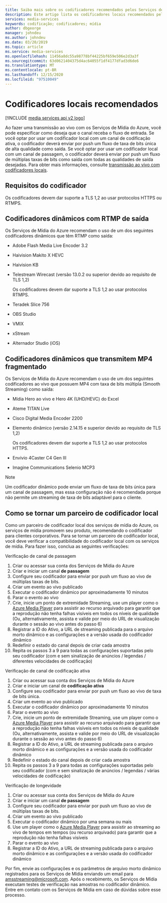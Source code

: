 ```yaml
---
title: Saiba mais sobre os codificadores recomendados pelos Serviços de Mídia do Azure | Microsoft Docs
description: Este artigo lista os codificadores locais recomendados pelos serviços de mídia do Azure.
services: media-services
keywords: codificação; codificadores; mídia
author: dbgeorge
manager: johndeu
ms.author: johndeu
ms.date: 03/20/2019
ms.topic: article
ms.service: media-services
ms.openlocfilehash: 11456a8dc55a98778bf44225bf659e506e2d3a3f
ms.sourcegitcommit: 63d0621404375d4ac64055f1df4177dfad3d6de6
ms.translationtype: MT
ms.contentlocale: pt-BR
ms.lasthandoff: 12/15/2020
ms.locfileid: "97510049"
---
```

# <a name="recommended-on-premises-encoders"></a>Codificadores locais recomendados

[!INCLUDE [media services api v2 logo](./includes/v2-hr.md)]

Ao fazer uma transmissão ao vivo com os Serviços de Mídia do Azure, você pode especificar como deseja que o canal receba o fluxo de entrada. Se você optar por usar um codificador local com um canal de codificação ativa, o codificador deverá enviar por push um fluxo de taxa de bits única de alta qualidade como saída. Se você optar por usar um codificador local com um canal de passagem, o codificador deverá enviar por push um fluxo de múltiplas taxas de bits como saída com todas as qualidades de saída desejadas. Para obter mais informações, consulte [transmissão ao vivo com codificadores locais](media-services-live-streaming-with-onprem-encoders.md).

## <a name="encoder-requirements"></a>Requisitos do codificador

Os codificadores devem dar suporte a TLS 1,2 ao usar protocolos HTTPS ou RTMPS.

## <a name="live-encoders-that-output-rtmp"></a>Codificadores dinâmicos com RTMP de saída 

Os Serviços de Mídia do Azure recomendam o uso de um dos seguintes codificadores dinâmicos que têm RTMP como saída:

- Adobe Flash Media Live Encoder 3.2
- Haivision Makito X HEVC
- Haivision KB
- Telestream Wirecast (versão 13.0.2 ou superior devido ao requisito de TLS 1,2)

  Os codificadores devem dar suporte a TLS 1,2 ao usar protocolos RTMPS.
- Teradek Slice 756
- OBS Studio
- VMIX
- xStream
- Alternador Studio (iOS)

## <a name="live-encoders-that-output-fragmented-mp4"></a>Codificadores dinâmicos que transmitem MP4 fragmentado 

Os Serviços de Mídia do Azure recomendam o uso de um dos seguintes codificadores ao vivo que possuem MP4 com taxa de bits múltipla (Smooth Streaming) como saída:

- Mídia Hero ao vivo e Hero 4K (UHD/HEVC) do Excel
- Ateme TITAN Live
- Cisco Digital Media Encoder 2200
- Elemento dinâmico (versão 2.14.15 e superior devido ao requisito de TLS 1,2)

  Os codificadores devem dar suporte a TLS 1,2 ao usar protocolos HTTPS.
- Envivio 4Caster C4 Gen III
- Imagine Communications Selenio MCP3

> [!NOTE]
> Um codificador dinâmico pode enviar um fluxo de taxa de bits única para um canal de passagem, mas essa configuração não é recomendada porque não permite um streaming de taxa de bits adaptável para o cliente.

## <a name="how-to-become-an-on-premises-encoder-partner"></a>Como se tornar um parceiro de codificador local

Como um parceiro de codificador local dos serviços de mídia do Azure, os serviços de mídia promovem seu produto, recomendando o codificador para clientes corporativos. Para se tornar um parceiro de codificador local, você deve verificar a compatibilidade do codificador local com os serviços de mídia. Para fazer isso, conclua as seguintes verificações:

Verificação de canal de passagem
1. Criar ou acessar sua conta dos Serviços de Mídia do Azure
2. Criar e iniciar um canal **de passagem**
3. Configure seu codificador para enviar por push um fluxo ao vivo de múltiplas taxas de bits.
4. Criar um evento ao vivo publicado
5. Executar o codificador dinâmico por aproximadamente 10 minutos
6. Parar o evento ao vivo
7. Crie, inicie um ponto de extremidade Streaming, use um player como o [Azure Media Player](https://aka.ms/azuremediaplayer) para assistir ao recurso arquivado para garantir que a reprodução não tenha falhas visíveis em todos os níveis de qualidade (Ou, alternativamente, assista e valide por meio do URL de visualização durante o sessão ao vivo antes do passo 6)
8. Registrar a ID do Ativo, a URL de streaming publicada para o arquivo morto dinâmico e as configurações e a versão usada do codificador dinâmico
9. Redefinir o estado do canal depois de criar cada amostra
10. Repita os passos 3 a 9 para todas as configurações suportadas pelo seu codificador (com e sem sinalização de anúncios / legendas / diferentes velocidades de codificação)

Verificação de canal de codificação ativa
1. Criar ou acessar sua conta dos Serviços de Mídia do Azure
2. Criar e iniciar um canal de **codificação ativa**
3. Configure seu codificador para enviar por push um fluxo ao vivo de taxa de bits única.
4. Criar um evento ao vivo publicado
5. Executar o codificador dinâmico por aproximadamente 10 minutos
6. Parar o evento ao vivo
7. Crie, inicie um ponto de extremidade Streaming, use um player como o [Azure Media Player](https://aka.ms/azuremediaplayer) para assistir ao recurso arquivado para garantir que a reprodução não tenha falhas visíveis em todos os níveis de qualidade (Ou, alternativamente, assista e valide por meio do URL de visualização durante o sessão ao vivo antes do passo 6)
8. Registrar a ID do Ativo, a URL de streaming publicada para o arquivo morto dinâmico e as configurações e a versão usada do codificador dinâmico
9. Redefinir o estado do canal depois de criar cada amostra
10. Repita os passos 3 a 9 para todas as configurações suportadas pelo seu codificador (com e sem sinalização de anúncios / legendas / várias velocidades de codificação)

Verificação de longevidade
1. Criar ou acessar sua conta dos Serviços de Mídia do Azure
2. Criar e iniciar um canal **de passagem**
3. Configure seu codificador para enviar por push um fluxo ao vivo de múltiplas taxas de bits.
4. Criar um evento ao vivo publicado
5. Executar o codificador dinâmico por uma semana ou mais
6. Use um player como o [Azure Media Player](https://aka.ms/azuremediaplayer) para assistir ao streaming ao vivo de tempos em tempos (ou recurso arquivado) para garantir que a reprodução não tenha falhas visíveis
7. Parar o evento ao vivo
8. Registrar a ID do Ativo, a URL de streaming publicada para o arquivo morto dinâmico e as configurações e a versão usada do codificador dinâmico

Por fim, envie as configurações e os parâmetros de arquivo morto dinâmico registrados para os Serviços de Mídia enviando um email para amsstreaming@microsoft.com. Após o recebimento, os Serviços de Mídia executam testes de verificação nas amostras no codificador dinâmico. Entre em contato com os Serviços de Mídia em caso de dúvidas sobre esse processo.
